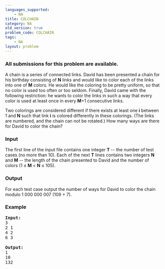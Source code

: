 ```yaml
---
languages_supported:
    - NA
title: COLCHAIN
category: NA
old_version: true
problem_code: COLCHAIN
tags:
    - NA
layout: problem
---
```

###  All submissions for this problem are available. 

A chain is a series of connected links. David has been presented a chain for his birthday consisting of **N** links and would like to color each of the links into one of **M** colors. He would like the coloring to be pretty uniform, so that no color is used too often or too seldom. Finally, David came with the following restriction: he wants to color the links in such a way that every color is used at least once in every **M**+1 consecutive links. 

Two colorings are considered different if there exists at least one **i** between 1 and **N** such that link **i** is colored differently in these colorings. (The links are numbered, and the chain can not be rotated.) How many ways are there for David to color the chain?

### Input

The first line of the input file contains one integer **T** -- the number of test cases (no more than 10). Each of the next **T** lines contains two integers **N** and **M** -- the length of the chain presented to David and the number of colors (1 ≤ **M** < **N** ≤ 105).

### Output

For each test case output the number of ways for David to color the chain modulo 1 000 000 007 (109 + 7).

### Example

<pre>
<b>Input:</b>
3
2 1
4 2
6 3

<b>Output:</b>
1
10
132

</pre>